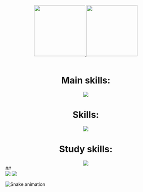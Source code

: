 
<div align="center">
  <a href="https://github.com/P1ul0">
  <img height="160em" src="https://github-readme-stats.vercel.app/api?username=P1ul0&show_icons=true&theme=radical&include_all_commits=true&count_private=true"/>
  <img height="160em" src="https://github-readme-stats.vercel.app/api/top-langs/?username=P1ul0&layout=compact&langs_count=7&theme=radical"/>
  </a>
</div>

<div style="display: inline_block" align="center"><br>  
<h1>Main skills:</h1>
<a href="https://skillicons.dev">
  <img src="https://skillicons.dev/icons?i=java,spring,mysql,linux" />
</a>
<h1>Skills:</h1>
<a href="https://skillicons.dev">
  <img src="https://skillicons.dev/icons?i=git,java,spring,mysql,html,css,js,ts,nodejs,react,mongodb&perline=6" />
</a>    
<h1>Study skills:</h1>
  <a href="https://skillicons.dev">
    <img src="https://skillicons.dev/icons?i=angular,docker,postgres" />  
  </a>          
</div>
  ##
  

<div> 
   <a href = "mailto:paulocesar147852@gmail.com"><img src="https://img.shields.io/badge/-Gmail-%23333?style=for-the-badge&logo=gmail&logoColor=white" target="_blank"></a>
    <a href="" target="_blank"><img src="https://img.shields.io/badge/-LinkedIn-%230077B5?style=for-the-badge&logo=linkedin&logoColor=white" target="_blank"></a> 
 
 ![Snake animation](https://github.com/P1ul0/P1ul0/blob/output/github-contribution-grid-snake.svg)
 
</div>
